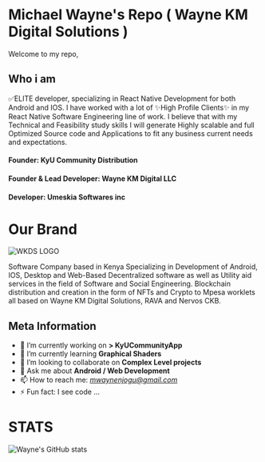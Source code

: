 # Michael Wayne's Repo ( Wayne KM Digital Solutions )

Welcome to my repo, 

## Who i am
✅ELITE developer, specializing in React Native Development for both Android and IOS. I have worked with a lot of ✨High Profile Clients✨ in my React Native Software Engineering line of work. I believe that with my Technical and Feasibility study skills I will generate Highly scalable and full Optimized Source code and Applications to fit any business current needs and expectations. 

#### Founder: KyU Community Distribution
#### Founder & Lead Developer: Wayne KM Digital LLC
#### Developer: Umeskia Softwares inc


# Our Brand
![WKDS LOGO](https://lh3.googleusercontent.com/p/AF1QipOb8rDSrCHU3vmRZ0oiNhYiKpmjl1__7VjkN8lk=s400)

Software Company based in Kenya Specializing in Development of Android, IOS, Desktop and Web-Based Decentralized software as well as Utility aid services in the field of Software and Social Engineering. Blockchain distribution and creation in the form of NFTs and Crypto to Mpesa worklets all based on Wayne KM Digital Solutions, RAVA and Nervos CKB.


## Meta Information
- 🔭 I’m currently working on **> KyUCommunityApp**
- 🌱 I’m currently learning **Graphical Shaders**
- 👯 I’m looking to collaborate on **Complex Level projects**
- 💬 Ask me about **Android / Web Development**
- 📫 How to reach me: *mwaynenjogu@gmail.com*
- ⚡ Fun fact: I see code ...


# STATS
![Wayne's GitHub stats](https://github-readme-stats.vercel.app/api?username=MichaelWayneKM&show_icons=true&theme=tokyonight)
